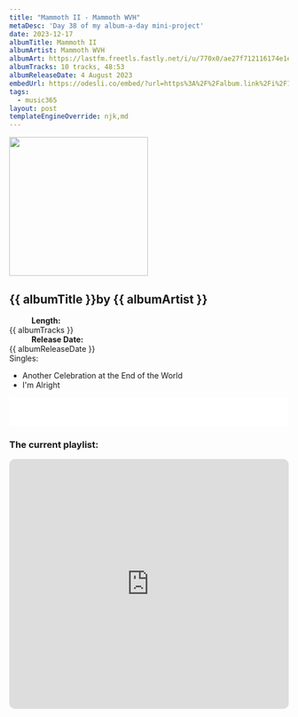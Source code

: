 ```yaml
---
title: "Mammoth II - Mammoth WVH"
metaDesc: 'Day 38 of my album-a-day mini-project'
date: 2023-12-17
albumTitle: Mammoth II
albumArtist: Mammoth WVH
albumArt: https://lastfm.freetls.fastly.net/i/u/770x0/ae27f712116174e1eab0ebe5d72be93b.jpg#ae27f712116174e1eab0ebe5d72be93b
albumTracks: 10 tracks, 48:53
albumReleaseDate: 4 August 2023
embedUrl: https://odesli.co/embed/?url=https%3A%2F%2Falbum.link%2Fi%2F1675369110&theme=light
tags:
  - music365
layout: post
templateEngineOverride: njk,md
---
```

<aside class="album-profile">
  <div class="album-profile__image">
    <img class="album-image" width="250" height="250" crossorigin="anonymous" src="{{ albumArt }}"/>
  </div>
  <div class="aside__content">
    <h1><strong>{{ albumTitle }}</strong>by {{ albumArtist }}</h1>
    <dl>
      <div>
        <dd><strong>Length:</strong></dd>
        <dt>{{ albumTracks }}</dt>
      </div>
      <div>
        <dd><strong>Release Date:</strong></dd>
        <dt>{{ albumReleaseDate }}</dt>
      </div>
      <div class="singles">
        <span>Singles:</span>
        <ul>
          <li>Another Celebration at the End of the World</li>
          <li>I'm Alright</li>
        </ul>
      </div>
    </dl>
    <div class="color-grid">
      <div class="color-grid__container">
					<span class="color color--1"></span>
					<span class="color color--2"></span>
					<span class="color color--3"></span>
      </div>
    </div>
  </div>
</aside>

<iframe width="100%" height="52" src={{ embedUrl }} frameborder="0" allowfullscreen sandbox="allow-same-origin allow-scripts allow-presentation allow-popups allow-popups-to-escape-sandbox" allow="clipboard-read; clipboard-write"></iframe>

### The current playlist:

<iframe allow="autoplay *; encrypted-media *; fullscreen *; clipboard-write" frameborder="0" height="450" style="width:100%;max-width:660px;overflow:hidden;border-radius:10px;" sandbox="allow-forms allow-popups allow-same-origin allow-scripts allow-storage-access-by-user-activation allow-top-navigation-by-user-activation" src="https://embed.music.apple.com/gb/playlist/music365/pl.u-AkAmEd9ix4MAZYJ"></iframe>
